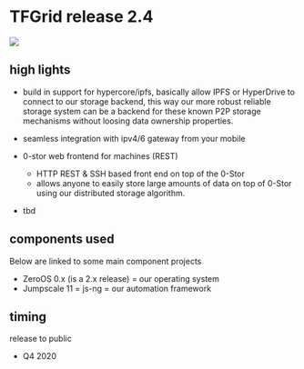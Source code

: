 # TFGrid release 2.4

![](./img/roadmap.png)


## high lights

- build in support for hypercore/ipfs, basically allow IPFS or HyperDrive to connect to our storage backend, this way our more robust reliable storage system can be a backend for these known P2P storage mechanisms without loosing data ownership properties.
- seamless integration with ipv4/6 gateway from your mobile
- 0-stor web frontend for machines (REST)
    - HTTP REST & SSH based front end on top of the 0-Stor
    - allows anyone to easily store large amounts of data on top of 0-Stor using our distributed storage algorithm.

- tbd

## components used

Below are linked to some main component projects

- ZeroOS 0.x (is a 2.x release) = our operating system
- Jumpscale 11 = js-ng = our automation framework


## timing

release to public

- Q4 2020

